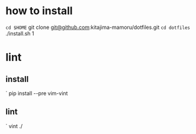# how to install
` cd $HOME
` git clone git@github.com:kitajima-mamoru/dotfiles.git
` cd dotfiles
` ./install.sh 1

# lint
## install
` pip install --pre vim-vint
## lint
` vint ./
